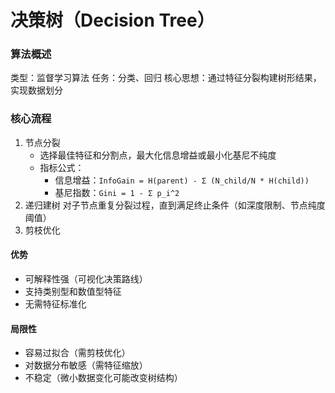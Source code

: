 # 决策树（Decision Tree）
### 算法概述
  类型：监督学习算法
  任务：分类、回归
  核心思想：通过特征分裂构建树形结果，实现数据划分
### 核心流程
  1. 节点分裂
     * 选择最佳特征和分割点，最大化信息增益或最小化基尼不纯度
     * 指标公式：
       - 信息增益：`InfoGain = H(parent) - Σ (N_child/N * H(child))`  
       - 基尼指数：`Gini = 1 - Σ p_i^2`
  2. 递归建树
     对子节点重复分裂过程，直到满足终止条件（如深度限制、节点纯度阈值）
  3. 剪枝优化
#### 优势
  * 可解释性强（可视化决策路线）
  * 支持类别型和数值型特征
  * 无需特征标准化
#### 局限性
  * 容易过拟合（需剪枝优化）
  * 对数据分布敏感（需特征缩放）
  * 不稳定（微小数据变化可能改变树结构）

